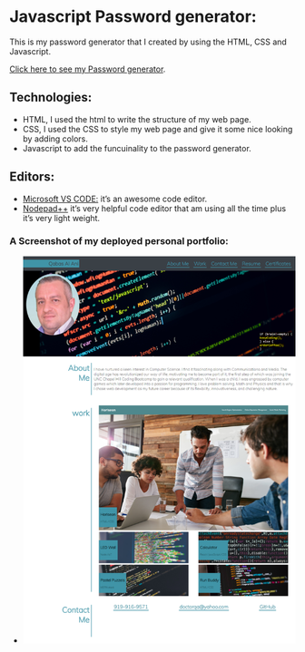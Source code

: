 # Javascript Password generator: 

This is my password generator that I created by using the HTML, CSS and Javascript.


[Click here to see my Password generator](  https://qabas-al-ani.github.io/personal-portfolio/  ).

## Technologies: 

* HTML, I used the html to write the structure of my web page.
* CSS, I used the CSS to style my web page and give it some nice looking by adding colors.
* Javascript to add the funcuinality to the password generator.

## Editors:

* [Microsoft VS CODE:](  https://visualstudio.microsoft.com/ ) it’s an awesome code editor.
* [Nodepad++]( https://notepad-plus-plus.org/downloads/ ) it’s very helpful code editor that am using all the time plus it’s very light weight.
 






 ### A Screenshot of my deployed personal portfolio:
* ![ScreenShots]( https://github.com/Qabas-al-ani/personal-portfolio/blob/main/screen-shot/Qabas-Al-Ani.png  )   
